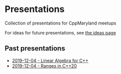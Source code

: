# Presentations
Collection of presentations for CppMaryland meetups

For ideas for future presentations, see [the ideas page](IDEAS.md)

## Past presentations
* [2019-12-04 - Linear Algebra for C++](2019-12-04_Bob_Steagall_-_Linear_Algebra_for_C++.pdf)
* [2019-12-04 - Ranges in C++20](2019-12-04_Eric_Richardson_-_Ranges_in_C++20.pdf)
